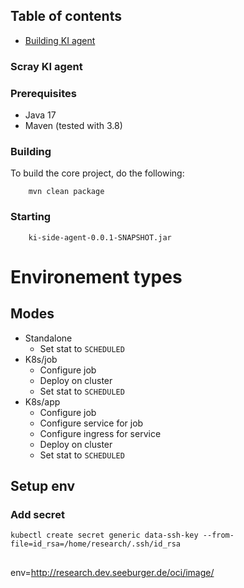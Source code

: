 ## Table of contents

  * [Building KI agent](#building)


### Scray KI agent


### Prerequisites
* Java 17
* Maven (tested with 3.8)


### Building

To build the core project, do the following:

```
    mvn clean package
```

### Starting

```
    ki-side-agent-0.0.1-SNAPSHOT.jar

```


# Environement types


## Modes

* Standalone
    * Set stat to `SCHEDULED`
* K8s/job
    * Configure job
    * Deploy on cluster
    * Set stat to `SCHEDULED`
* K8s/app
    * Configure job
    * Configure service for job
    * Configure ingress for service
    * Deploy on cluster
    * Set stat to `SCHEDULED`


## Setup env
### Add secret
```kubectl create secret generic data-ssh-key --from-file=id_rsa=/home/research/.ssh/id_rsa```



## 
env=http://research.dev.seeburger.de/oci/image/

